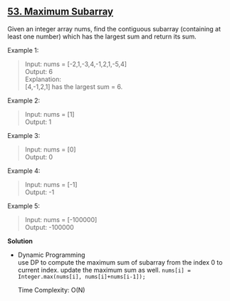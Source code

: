 ## [53. Maximum Subarray](https://leetcode.com/problems/maximum-subarray/)  

Given an integer array nums, find the contiguous subarray (containing at least one number) which has the largest sum and return its sum.

 

Example 1:
>Input: nums = [-2,1,-3,4,-1,2,1,-5,4]  
Output: 6  
Explanation:   
[4,-1,2,1] has the largest sum = 6.  

Example 2:
>Input: nums = [1]  
Output: 1  

Example 3:
>Input: nums = [0]  
Output: 0  

Example 4:
>Input: nums = [-1]  
Output: -1  

Example 5:
>Input: nums = [-100000]  
Output: -100000  

**Solution**  
* Dynamic Programming  
    use DP to compute the maximum sum of subarray  from the index 0 to current index. update the maximum sum as well. 
    `nums[i] = Integer.max(nums[i], nums[i]+nums[i-1]);`   
 
    Time Complexity: O(N)
 